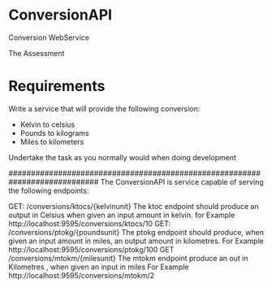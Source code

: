 # ConversionAPI
Conversion WebService

The Assessment

# Requirements

Write a service that will provide the following conversion:
* Kelvin to celsius
* Pounds to kilograms
* Miles to kilometers

Undertake the task as you normally would when doing development

############################################################################
The ConversionAPI is service capable of serving the following endpoints:


 GET:  /conversions/ktocs/{kelvinunit}
      The ktoc endpoint should produce an output in Celsius when given an input amount in kelvin.
	  for Example
       http://localhost:9595/conversions/ktocs/10
 GET:   /conversions/ptokg/{poundsunit}
       The ptokg endpoint should produce, when given an input amount in miles, an output amount in kilometres.
	   For Example 
       http://localhost:9595/conversions/ptokg/100
GET   /conversions/mtokm/{milesunit}
      The mtokm endpoint produce an out in Kilometres , when given an input in  miles
      For Example 
       http://localhost:9595/conversions/mtokm/2
